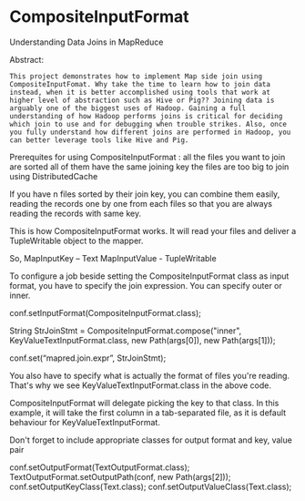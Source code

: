 CompositeInputFormat
====================

Understanding Data Joins in MapReduce

Abstract:

	This project demonstrates how to implement Map side join using CompositeInputFomat. Why take the time to learn how to join data instead, when it is better accomplished using tools that work at higher level of abstraction such as Hive or Pig?? Joining data is arguably one of the biggest uses of Hadoop. Gaining a full understanding of how Hadoop performs joins is critical for deciding which join to use and for debugging when trouble strikes. Also, once you fully understand how different joins are performed in Hadoop, you can better leverage tools like Hive and Pig. 
	
Prerequites for using CompositeInputFormat :
	all the files you want to join are sorted
	all of them have the same joining key
	the files are too big to join using DistributedCache

If you have n files sorted by their join key, you can combine them easily, reading the records one by one from each files so that you are always reading the records with same key.

This is how CompositeInputFormat works. It will read your files and deliver a TupleWritable object  to the mapper.

So, MapInputKey – Text MapInputValue - TupleWritable

To configure a job beside setting the CompositeInputFormat class as input format, you have to specify the join expression. You can specify outer or inner.

conf.setInputFormat(CompositeInputFormat.class);

String StrJoinStmt = CompositeInputFormat.compose("inner", KeyValueTextInputFormat.class, new Path(args[0]), new Path(args[1]));

conf.set(“mapred.join.expr”, StrJoinStmt);

You also have to specify what is actually the format of files you're reading. That's why we see KeyValueTextInputFormat.class in the above code.

CompositeInputFormat will delegate picking the key to that class. In this example, it will take the first column in a tab-separated file, as it is default behaviour for KeyValueTextInputFormat.

Don't forget to include appropriate classes for output format and key, value pair

conf.setOutputFormat(TextOutputFormat.class); 
TextOutputFormat.setOutputPath(conf, new Path(args[2])); 
conf.setOutputKeyClass(Text.class); 
conf.setOutputValueClass(Text.class);
